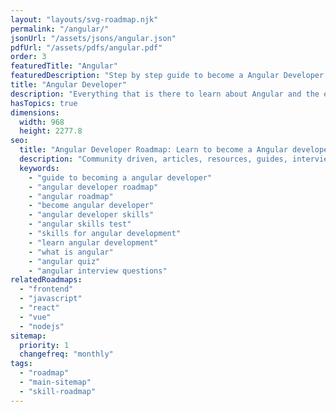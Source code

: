```yaml
---
layout: "layouts/svg-roadmap.njk"
permalink: "/angular/"
jsonUrl: "/assets/jsons/angular.json"
pdfUrl: "/assets/pdfs/angular.pdf"
order: 3
featuredTitle: "Angular"
featuredDescription: "Step by step guide to become a Angular Developer in 2023"
title: "Angular Developer"
description: "Everything that is there to learn about Angular and the ecosystem in 2023."
hasTopics: true
dimensions:
  width: 968
  height: 2277.8
seo:
  title: "Angular Developer Roadmap: Learn to become a Angular developer"
  description: "Community driven, articles, resources, guides, interview questions, quizzes for angular development. Learn to become a modern Angular developer by following the steps, skills, resources and guides listed in this roadmap."
  keywords:
    - "guide to becoming a angular developer"
    - "angular developer roadmap"
    - "angular roadmap"
    - "become angular developer"
    - "angular developer skills"
    - "angular skills test"
    - "skills for angular development"
    - "learn angular development"
    - "what is angular"
    - "angular quiz"
    - "angular interview questions"
relatedRoadmaps:
  - "frontend"
  - "javascript"
  - "react"
  - "vue"
  - "nodejs"
sitemap:
  priority: 1
  changefreq: "monthly"
tags:
  - "roadmap"
  - "main-sitemap"
  - "skill-roadmap"
---
```


